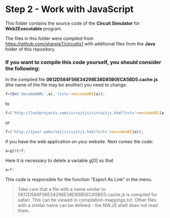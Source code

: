 # Step 2 - Work with JavaScript

This folder contains the source code of the **Circuit Simulator** for **Web2Executable** program.

The files in this folder were compiled from https://github.com/sharpie7/circuitjs1 with additional files from the **Java** folder of this repository.

### If you want to compile this code yourself, you should consider the following:
In the compiled file **0612D584F56E34298E38D85B0ECA5BD5.cache.js** (the name of the file may be another) you need to change:
```javascript
f=(On('decodedURL',a),'?cct='+encodeURI(a));
```
to
```javascript
f=('http://lushprojects.com/circuitjs/circuitjs.html?cct='+encodeURI(a));
```
or
```javascript
f=('http://{your website}/circuitjs.html?cct='+encodeURI(a));
```
if you have the web application on your website.
Next comes the code:
```javascript
a=g[0]+f;
```
Here it is necessary to delete a variable g[0] so that
```javascript
a=f;
```
This code is responsible for the function "Export As Link" in the menu.

>Take care that a file with a name similar to 0612D584F56E34298E38D85B0ECA5BD5.cache.js is compiled for safari. This can be viewed in compilation-mappings.txt. Other files with a similar name can be deleted - the NW.JS shell does not read them.
